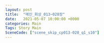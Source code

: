 ```yaml
---
layout: post
title:  "메인_회상_013~028장"
date:   2021-05-07 10:00:00 +0000
categories: Main
Tags: Story Main
SceneCode: ["scene_skip_cp013-028_q1_s10"]
---
```

